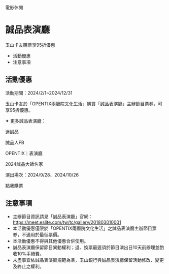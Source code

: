 電影休閒

# 誠品表演廳  

玉山卡友購票享95折優惠

  * 活動優惠
  * 注意事項

## 活動優惠

活動期間：2024/2/1~2024/12/31

玉山卡友於「OPENTIX兩廳院文化生活」購買「誠品表演廳」主辦節目票券，可享95折優惠。

✦ 更多誠品表演廳：

迷誠品

誠品人FB

OPENTIX｜表演廳

2024誠品大師名家

演出場次：2024/9/28、2024/10/26

點我購票

## 注意事項

  * 主辦節目資訊請見「誠品表演廳」官網：https://meet.eslite.com/tw/tc/gallery/201803010001
  * 本活動優惠僅限於「OPENTIX兩廳院文化生活」之誠品表演廳主辦節目票券，不適用於最低票價。
  * 本活動優惠不得與其他優惠合併使用。
  * 誠品表演廳保留節目異動權利；退、換票最遲須於節目演出日10天前辦理並酌收10%手續費。
  * 未盡事宜依誠品表演廳規範為準，玉山銀行與誠品表演廳保留活動修改、變更及終止之權利。

